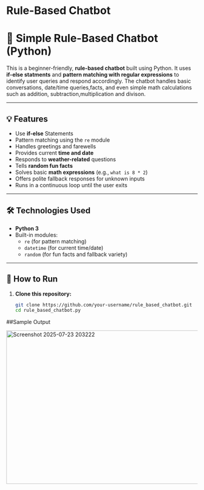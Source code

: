 # Rule-Based Chatbot
# 🤖 Simple Rule-Based Chatbot (Python)

This is a beginner-friendly, **rule-based chatbot** built using Python. It uses **if-else statments** and **pattern matching with regular expressions** to identify user queries and respond accordingly. The chatbot handles basic conversations, date/time queries,facts, and even simple math calculations such as addition, subtraction,multiplication and divison.

---

## 💡 Features
- Use **if-else** Statements  
- Pattern matching using the `re` module
- Handles greetings and farewells
- Provides current **time and date**
- Responds to **weather-related** questions
- Tells **random fun facts**
- Solves basic **math expressions** (e.g., `what is 8 * 2`)
- Offers polite fallback responses for unknown inputs
- Runs in a continuous loop until the user exits

---

## 🛠️ Technologies Used

- **Python 3**
- Built-in modules:
  - `re` (for pattern matching)
  - `datetime` (for current time/date)
  - `random` (for fun facts and fallback variety)

---

## 🚀 How to Run

1. **Clone this repository:**
   ```bash
   git clone https://github.com/your-username/rule_based_chatbot.git
   cd rule_based_chatbot.py


##Sample Output


<img width="1583" height="404" alt="Screenshot 2025-07-23 203222" src="https://github.com/user-attachments/assets/4976d15e-d24c-4ccc-b20d-7b56af6ef62b" />





